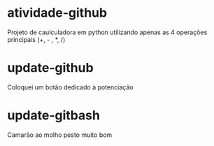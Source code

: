 # atividade-github

Projeto de caulculadora em python utilizando apenas as 4 operações principais (+, - , *, /)

# update-github

Coloquei um botão dedicado à potenciação

# update-gitbash

Camarão ao molho pesto
muito bom
